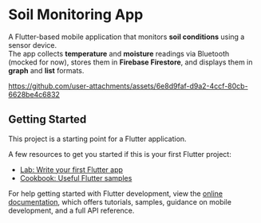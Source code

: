 # Soil Monitoring App

A Flutter-based mobile application that monitors **soil conditions** using a sensor device.  
The app collects **temperature** and **moisture** readings via Bluetooth (mocked for now), stores them in **Firebase Firestore**, and displays them in **graph** and **list** formats.



https://github.com/user-attachments/assets/6e8d9faf-d9a2-4ccf-80cb-6628be4c6832



## Getting Started

This project is a starting point for a Flutter application.

A few resources to get you started if this is your first Flutter project:

- [Lab: Write your first Flutter app](https://docs.flutter.dev/get-started/codelab)
- [Cookbook: Useful Flutter samples](https://docs.flutter.dev/cookbook)

For help getting started with Flutter development, view the
[online documentation](https://docs.flutter.dev/), which offers tutorials,
samples, guidance on mobile development, and a full API reference.
